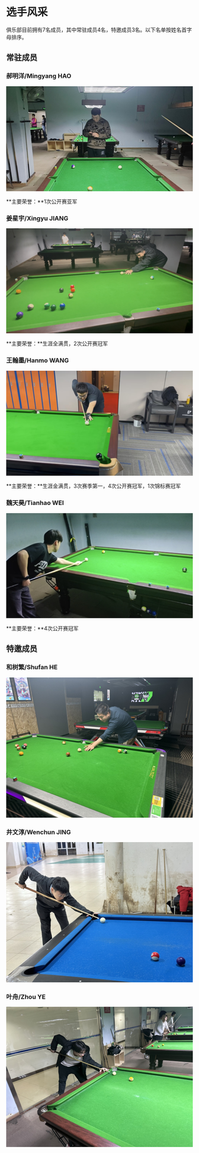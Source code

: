 # 选手风采

俱乐部目前拥有7名成员，其中常驻成员4名，特邀成员3名。以下名单按姓名首字母排序。

## 常驻成员

### 郝明洋/Mingyang HAO

![](./img/haomingyang.jpg)

**主要荣誉：**1次公开赛亚军

### 姜星宇/Xingyu JIANG

![](./img/jiangxingyu.jpg)

**主要荣誉：**生涯全满贯，2次公开赛冠军

### 王翰墨/Hanmo WANG

![](./img/wanghanmo.jpg)

**主要荣誉：**生涯金满贯，3次赛季第一，4次公开赛冠军，1次锦标赛冠军

### 魏天昊/Tianhao WEI

![](./img/weitianhao.jpg)

**主要荣誉：**4次公开赛冠军

## 特邀成员

### 和树繁/Shufan HE

![](./img/heshufan.jpg)

### 井文淳/Wenchun JING

![](./img/jingwenchun.jpg)

### 叶舟/Zhou YE

![](./img/yezhou.jpg)
